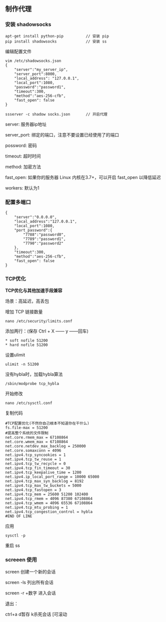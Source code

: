 ## 制作代理
### 安装 shadowsocks
```
apt-get install python-pip			// 安装 pip
pip install shadowsocks				// 安装 ss
```
编辑配置文件
```
vim /etc/shadowsocks.json
{
    "server":"my_server_ip",
    "server_port":8000,
    "local_address": "127.0.0.1",
    "local_port":1080,
    "password":"password1",
    "timeout":300,
    "method":"aes-256-cfb",
    "fast_open": false
}

ssserver -c shadow socks.json		// 开启代理
```
server: 服务器ip地址

server_port: 绑定的端口，注意不要设置已经使用了的端口

possword: 密码

timeout: 超时时间

method: 加密方法

fast_open: 如果你的服务器 Linux 内核在3.7+，可以开启 fast_open 以降低延迟

workers: 默认为1

### 配置多端口
```
{
	"server":"0.0.0.0",
	"local_address":"127.0.0.1",
	"local_port":1080,
	"port_password":{
		"7788":"password0",
		"7789":"password1",
		"7790":"password2"
	},
	"timeout":300,
	"method":"aes-256-cfb",
	"fast_open": false
}
```
### TCP优化
**TCP优化与其他加速手段兼容**

场景：高延迟，高丢包

增加 TCP 链接数量
```
nano /etc/security/limits.conf
```

添加两行：(保存 Ctrl + X —— y ——回车)
```
* soft nofile 51200
* hard nofile 51200
```

设置ulimit
```
ulimit -n 51200
```

没有hybla时，加载hybla算法
```
/sbin/modprobe tcp_hybla
```

开始修改
```
nano /etc/sysctl.conf
```

复制代码
```
#TCP配置优化(不然你自己根本不知道你在干什么)
fs.file-max = 51200
#提高整个系统的文件限制
net.core.rmem_max = 67108864
net.core.wmem_max = 67108864
net.core.netdev_max_backlog = 250000
net.core.somaxconn = 4096
net.ipv4.tcp_syncookies = 1
net.ipv4.tcp_tw_reuse = 1
net.ipv4.tcp_tw_recycle = 0
net.ipv4.tcp_fin_timeout = 30
net.ipv4.tcp_keepalive_time = 1200
net.ipv4.ip_local_port_range = 10000 65000
net.ipv4.tcp_max_syn_backlog = 8192
net.ipv4.tcp_max_tw_buckets = 5000
net.ipv4.tcp_fastopen = 3
net.ipv4.tcp_mem = 25600 51200 102400
net.ipv4.tcp_rmem = 4096 87380 67108864
net.ipv4.tcp_wmem = 4096 65536 67108864
net.ipv4.tcp_mtu_probing = 1
net.ipv4.tcp_congestion_control = hybla
#END OF LINE
```
应用
```
sysctl -p
```

重启 ss

### screeen 使用

screen 创建一个新的会话

screen -ls 列出所有会话

screen -r +数字 进入会话

退出：

ctrl+a  d暂存  k杀死会话  [可滚动